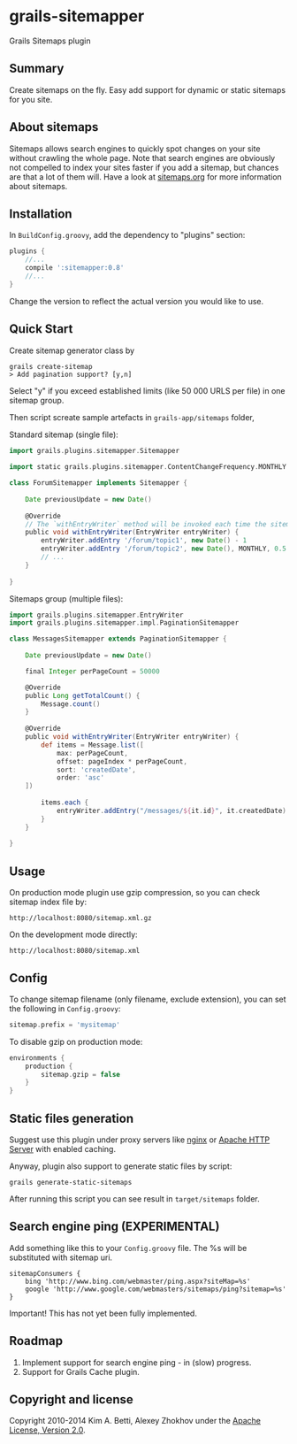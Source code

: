 grails-sitemapper
=================

Grails Sitemaps plugin

Summary
-------
Create sitemaps on the fly. Easy add support for dynamic or static sitemaps for you site.

About sitemaps
--------------

Sitemaps allows search engines to quickly spot changes on your site without crawling the whole page. Note that search engines are obviously not compelled to index your sites faster if you add a sitemap, but chances are that a lot of them will. Have a look at [sitemaps.org](http://sitemaps.org) for more information about sitemaps. 

Installation
------------

In `BuildConfig.groovy`, add the dependency to "plugins" section:

```groovy
plugins {
    //...
    compile ':sitemapper:0.8'
    //...
}
```

Change the version to reflect the actual version you would like to use.

Quick Start
-----------

Create sitemap generator class by 
    
```
grails create-sitemap
> Add pagination support? [y,n] 
```

Select "y" if you exceed established limits (like 50 000 URLS per file) in one sitemap group.

Then script screate sample artefacts in `grails-app/sitemaps` folder,

Standard sitemap (single file):

```groovy
import grails.plugins.sitemapper.Sitemapper
    
import static grails.plugins.sitemapper.ContentChangeFrequency.MONTHLY

class ForumSitemapper implements Sitemapper {
        
    Date previousUpdate = new Date()
        
    @Override
    // The `withEntryWriter` method will be invoked each time the sitemap is requested.
    public void withEntryWriter(EntryWriter entryWriter) {
        entryWriter.addEntry '/forum/topic1', new Date() - 1
        entryWriter.addEntry '/forum/topic2', new Date(), MONTHLY, 0.5
        // ...
    }
	
}
```

Sitemaps group (multiple files):

```groovy
import grails.plugins.sitemapper.EntryWriter
import grails.plugins.sitemapper.impl.PaginationSitemapper

class MessagesSitemapper extends PaginationSitemapper {
        
    Date previousUpdate = new Date()

    final Integer perPageCount = 50000

    @Override
    public Long getTotalCount() {
        Message.count()
    }
        
    @Override
    public void withEntryWriter(EntryWriter entryWriter) {
        def items = Message.list([
	        max: perPageCount, 
	        offset: pageIndex * perPageCount, 
	        sort: 'createdDate', 
	        order: 'asc'
	])
    	    
        items.each {
            entryWriter.addEntry("/messages/${it.id}", it.createdDate)
        }
    }
    	
}
```

Usage
-----

On production mode plugin use gzip compression, so you can check sitemap index file by:

    http://localhost:8080/sitemap.xml.gz

On the development mode directly:

    http://localhost:8080/sitemap.xml
    
Config
------

To change sitemap filename (only filename, exclude extension), you can set the following in `Config.groovy`:

```groovy
sitemap.prefix = 'mysitemap'
```

To disable gzip on production mode:

```groovy
environments {
    production {
        sitemap.gzip = false
    }
}
```
    
Static files generation
-----------------------

Suggest use this plugin under proxy servers like [nginx](http://nginx.org/) or [Apache HTTP Server](http://httpd.apache.org/) with enabled caching.

Anyway, plugin also support to generate static files by script:

    grails generate-static-sitemaps

After running this script you can see result in `target/sitemaps` folder.

Search engine ping (EXPERIMENTAL)
---------------------------------

Add something like this to your `Config.groovy` file. The %s will be substituted with sitemap uri. 

    sitemapConsumers {
        bing 'http://www.bing.com/webmaster/ping.aspx?siteMap=%s'
        google 'http://www.google.com/webmasters/sitemaps/ping?sitemap=%s'
    }

Important! This has not yet been fully implemented. 

Roadmap
-------

 1. Implement support for search engine ping - in (slow) progress.
 2. Support for Grails Cache plugin.

Copyright and license
---------------------

Copyright 2010-2014 Kim A. Betti, Alexey Zhokhov under the [Apache License, Version 2.0](LICENSE).
